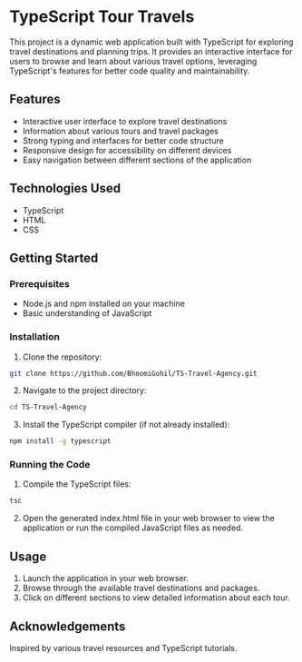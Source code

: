 # TypeScript Tour Travels

This project is a dynamic web application built with TypeScript for exploring travel destinations and planning trips. It provides an interactive interface for users to browse and learn about various travel options, leveraging TypeScript's features for better code quality and maintainability.

## Features

- Interactive user interface to explore travel destinations
- Information about various tours and travel packages
- Strong typing and interfaces for better code structure
- Responsive design for accessibility on different devices
- Easy navigation between different sections of the application

## Technologies Used

- TypeScript
- HTML
- CSS

## Getting Started

### Prerequisites

- Node.js and npm installed on your machine
- Basic understanding of JavaScript

### Installation

1. Clone the repository:

```bash
git clone https://github.com/BhoomiGohil/TS-Travel-Agency.git
```

2. Navigate to the project directory:

```bash
cd TS-Travel-Agency
```

3. Install the TypeScript compiler (if not already installed):

```bash
npm install -g typescript
```

### Running the Code

1. Compile the TypeScript files:

```bash
tsc
```

2. Open the generated index.html file in your web browser to view the application or run the compiled JavaScript files as needed.

## Usage

1. Launch the application in your web browser.
2. Browse through the available travel destinations and packages.
3. Click on different sections to view detailed information about each tour.

## Acknowledgements

Inspired by various travel resources and TypeScript tutorials.
